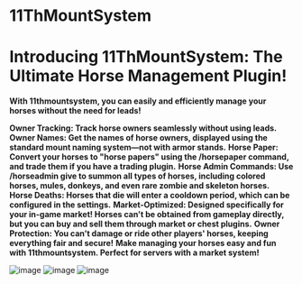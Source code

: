 # 11ThMountSystem

# Introducing 11ThMountSystem: The Ultimate Horse Management Plugin!

**With 11thmountsystem, you can easily and efficiently manage your horses without the need for leads!**

**Owner Tracking: Track horse owners seamlessly without using leads.**
**Owner Names: Get the names of horse owners, displayed using the standard mount naming system—not with armor stands.**
**Horse Paper: Convert your horses to "horse papers" using the /horsepaper command, and trade them if you have a trading plugin.**
**Horse Admin Commands: Use /horseadmin give to summon all types of horses, including colored horses, mules, donkeys, and even rare zombie and skeleton horses.**
**Horse Deaths: Horses that die will enter a cooldown period, which can be configured in the settings.**
**Market-Optimized: Designed specifically for your in-game market! Horses can't be obtained from gameplay directly, but you can buy and sell them through market or chest plugins.**
**Owner Protection: You can’t damage or ride other players' horses, keeping everything fair and secure!**
**Make managing your horses easy and fun with 11thmountsystem. Perfect for servers with a market system!**

![image](https://github.com/user-attachments/assets/a868f3f2-2ae3-4f27-bc50-cfb75f19fe2e)
![image](https://github.com/user-attachments/assets/f05e1ba8-6200-4461-89f8-5b53b6b5035d)
![image](https://github.com/user-attachments/assets/f88cb38d-58c4-48ab-9845-844e347a9450)
